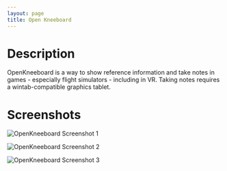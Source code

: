 ```yaml
---
layout: page
title: Open Kneeboard
---
```


# Description

OpenKneeboard is a way to show reference information and take notes in games - especially flight simulators - including in VR. Taking notes requires a wintab-compatible graphics tablet.

# Screenshots

![OpenKneeboard Screenshot 1](https://github.com/OpenKneeboard/OpenKneeboard/raw/master/docs/screenshots/theater.png)

![OpenKneeboard Screenshot 2](https://github.com/OpenKneeboard/OpenKneeboard/raw/master/docs/screenshots/non-vr.png)

![OpenKneeboard Screenshot 3](https://github.com/OpenKneeboard/OpenKneeboard/raw/master/docs/screenshots/config-app.png)